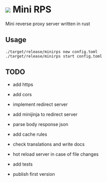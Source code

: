 # ![](favicon.ico)  Mini RPS
Mini reverse proxy server written in rust

## Usage
```
./target/release/minirps new config.toml
./target/release/minirps start config.toml
```

## TODO
 - add https
 - add cors

 - implement redirect server
 - add minijinja to redirect server
 - parse body response json

 - add cache rules
 - check translations and write docs
 - hot reload server in case of file changes
 - add tests
 - publish first version
